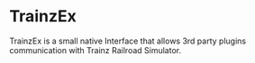# TrainzEx
TrainzEx is a small native Interface that allows 3rd party plugins communication with Trainz Railroad Simulator.
